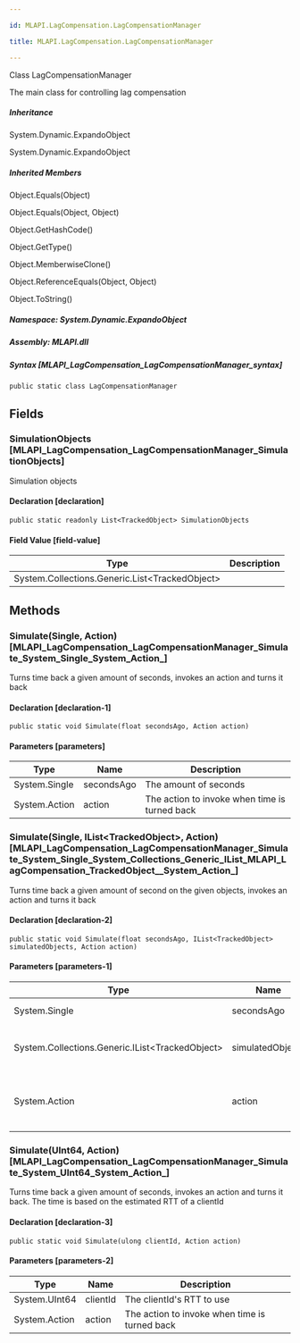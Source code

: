 ```yaml
---

id: MLAPI.LagCompensation.LagCompensationManager

title: MLAPI.LagCompensation.LagCompensationManager

---
```


Class LagCompensationManager

<div class="markdown level0 summary" markdown="1">

The main class for controlling lag compensation

</div>

<div class="markdown level0 conceptual" markdown="1">

</div>

<div class="inheritance" markdown="1">

##### Inheritance

<div class="level0" markdown="1">

System.Dynamic.ExpandoObject

</div>

<div class="level1" markdown="1">

System.Dynamic.ExpandoObject

</div>

</div>

<div class="inheritedMembers" markdown="1">

##### Inherited Members

<div markdown="1">

Object.Equals(Object)

</div>

<div markdown="1">

Object.Equals(Object, Object)

</div>

<div markdown="1">

Object.GetHashCode()

</div>

<div markdown="1">

Object.GetType()

</div>

<div markdown="1">

Object.MemberwiseClone()

</div>

<div markdown="1">

Object.ReferenceEquals(Object, Object)

</div>

<div markdown="1">

Object.ToString()

</div>

</div>

##### **Namespace**: System.Dynamic.ExpandoObject

##### **Assembly**: MLAPI.dll

##### Syntax [MLAPI_LagCompensation_LagCompensationManager_syntax]

    public static class LagCompensationManager

## Fields

### SimulationObjects [MLAPI_LagCompensation_LagCompensationManager_SimulationObjects]

<div class="markdown level1 summary" markdown="1">

Simulation objects

</div>

<div class="markdown level1 conceptual" markdown="1">

</div>

#### Declaration [declaration]

    public static readonly List<TrackedObject> SimulationObjects

#### Field Value [field-value]

| Type                                             | Description |
|--------------------------------------------------|-------------|
| System.Collections.Generic.List\<TrackedObject\> |             |

## Methods 

### Simulate(Single, Action) [MLAPI_LagCompensation_LagCompensationManager_Simulate_System_Single_System_Action_]

<div class="markdown level1 summary" markdown="1">

Turns time back a given amount of seconds, invokes an action and turns
it back

</div>

<div class="markdown level1 conceptual" markdown="1">

</div>

#### Declaration [declaration-1]

    public static void Simulate(float secondsAgo, Action action)

#### Parameters [parameters]

| Type          | Name       | Description                                   |
|---------------|------------|-----------------------------------------------|
| System.Single | secondsAgo | The amount of seconds                         |
| System.Action | action     | The action to invoke when time is turned back |

### Simulate(Single, IList\<TrackedObject\>, Action) [MLAPI_LagCompensation_LagCompensationManager_Simulate_System_Single_System_Collections_Generic_IList_MLAPI_LagCompensation_TrackedObject__System_Action_]

<div class="markdown level1 summary" markdown="1">

Turns time back a given amount of second on the given objects, invokes
an action and turns it back

</div>

<div class="markdown level1 conceptual" markdown="1">

</div>

#### Declaration [declaration-2]

    public static void Simulate(float secondsAgo, IList<TrackedObject> simulatedObjects, Action action)

#### Parameters [parameters-1]

| Type                                              | Name             | Description                                   |
|---------------------------------------------------|------------------|-----------------------------------------------|
| System.Single                                     | secondsAgo       | The amount of seconds                         |
| System.Collections.Generic.IList\<TrackedObject\> | simulatedObjects | The object to simulate back in time           |
| System.Action                                     | action           | The action to invoke when time is turned back |

### Simulate(UInt64, Action) [MLAPI_LagCompensation_LagCompensationManager_Simulate_System_UInt64_System_Action_]

<div class="markdown level1 summary" markdown="1">

Turns time back a given amount of seconds, invokes an action and turns
it back. The time is based on the estimated RTT of a clientId

</div>

<div class="markdown level1 conceptual" markdown="1">

</div>

#### Declaration [declaration-3]

    public static void Simulate(ulong clientId, Action action)

#### Parameters [parameters-2]

| Type          | Name     | Description                                   |
|---------------|----------|-----------------------------------------------|
| System.UInt64 | clientId | The clientId's RTT to use                     |
| System.Action | action   | The action to invoke when time is turned back |
